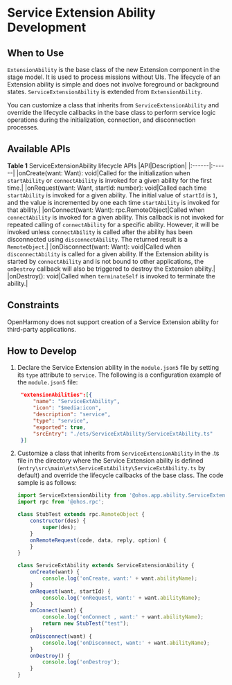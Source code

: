 # Service Extension Ability Development

## When to Use
`ExtensionAbility` is the base class of the new Extension component in the stage model. It is used to process missions without UIs. The lifecycle of an Extension ability is simple and does not involve foreground or background states. `ServiceExtensionAbility` is extended from `ExtensionAbility`.

You can customize a class that inherits from `ServiceExtensionAbility` and override the lifecycle callbacks in the base class to perform service logic operations during the initialization, connection, and disconnection processes.

## Available APIs

**Table 1** ServiceExtensionAbility lifecycle APIs
|API|Description|
|:------|:------|
|onCreate(want: Want): void|Called for the initialization when `startAbility` or `connectAbility` is invoked for a given ability for the first time.|
|onRequest(want: Want, startId: number): void|Called each time `startAbility` is invoked for a given ability. The initial value of `startId` is `1`, and the value is incremented by one each time `startAbility` is invoked for that ability.|
|onConnect(want: Want): rpc.RemoteObject|Called when `connectAbility` is invoked for a given ability. This callback is not invoked for repeated calling of `connectAbility` for a specific ability. However, it will be invoked unless `connectAbility` is called after the ability has been disconnected using `disconnectAbility`. The returned result is a `RemoteObject`.|
|onDisconnect(want: Want): void|Called when `disconnectAbility` is called for a given ability. If the Extension ability is started by `connectAbility` and is not bound to other applications, the `onDestroy` callback will also be triggered to destroy the Extension ability.|
|onDestroy(): void|Called when `terminateSelf` is invoked to terminate the ability.|


## Constraints

OpenHarmony does not support creation of a Service Extension ability for third-party applications.


## How to Develop

1. Declare the Service Extension ability in the `module.json5` file by setting its `type` attribute to `service`. The following is a configuration example of the `module.json5` file:


   ```json
    "extensionAbilities":[{
        "name": "ServiceExtAbility",
        "icon": "$media:icon",
        "description": "service",
        "type": "service",
        "exported": true,
        "srcEntry": "./ets/ServiceExtAbility/ServiceExtAbility.ts"
    }]
   ```


2. Customize a class that inherits from `ServiceExtensionAbility` in the .ts file in the directory where the Service Extension ability is defined (`entry\src\main\ets\ServiceExtAbility\ServiceExtAbility.ts` by default) and override the lifecycle callbacks of the base class. The code sample is as follows:

    ```js
    import ServiceExtensionAbility from '@ohos.app.ability.ServiceExtensionAbility';
    import rpc from '@ohos.rpc';
    
    class StubTest extends rpc.RemoteObject {
        constructor(des) {
            super(des);
        }
        onRemoteRequest(code, data, reply, option) {
        }
    }
    
    class ServiceExtAbility extends ServiceExtensionAbility {
        onCreate(want) {
            console.log('onCreate, want:' + want.abilityName);
        }
        onRequest(want, startId) {
            console.log('onRequest, want:' + want.abilityName);
        }
        onConnect(want) {
            console.log('onConnect , want:' + want.abilityName);
            return new StubTest("test");
        }
        onDisconnect(want) {
            console.log('onDisconnect, want:' + want.abilityName);
        }
        onDestroy() {
            console.log('onDestroy');
        }
    }
    ```

